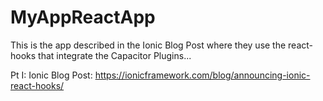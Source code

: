 # MyAppReactApp
This is the app described in the Ionic Blog Post where they use the react-hooks that integrate the Capacitor Plugins... 

Pt I: Ionic Blog Post: https://ionicframework.com/blog/announcing-ionic-react-hooks/
